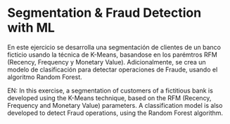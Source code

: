 # Segmentation & Fraud Detection with ML

En este ejercicio se desarrolla una segmentación de clientes de un banco ficticio usando la técnica de K-Means, basandose en los parémtros RFM (Recency, Frequency y Monetary Value). Adicionalmente, se crea un modelo de clasificación para detectar operaciones de Fraude, usando el algoritmo Random Forest. 

EN: In this exercise, a segmentation of customers of a fictitious bank is developed using the K-Means technique, based on the RFM (Recency, Frequency and Monetary Value) parameters. A classification model is also developed to detect Fraud operations, using the Random Forest algorithm. 
